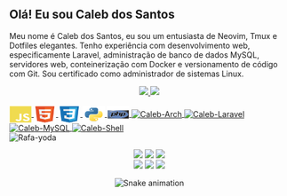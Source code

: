 

## Olá! Eu sou Caleb dos Santos 

Meu nome é Caleb dos Santos, eu sou um entusiasta de Neovim, Tmux e Dotfiles elegantes. Tenho experiência com desenvolvimento web, especificamente Laravel, administração de banco de dados MySQL, servidores web, conteinerização com Docker e versionamento de código com Git. 
Sou certificado como administrador de sistemas Linux.



 <div align="center">
  <a href="https://github.com/caleb-santos">
  <img height="180em" src="https://github-readme-stats.vercel.app/api?username=caleb-santos&show_icons=true&theme=dark&include_all_commits=true&count_private=true"/>
  <img height="180em" src="https://github-readme-stats.vercel.app/api/top-langs/?username=caleb-santos&layout=compact&langs_count=7&theme=dark"/>
</div>
<div style="display: inline_block"><br>
  <img align="center" alt="Rafa-Js" height="30" width="40" src="https://raw.githubusercontent.com/devicons/devicon/master/icons/javascript/javascript-plain.svg">
  <!-- <img align="center" alt="Rafa-Ts" height="30" width="40" src="https://raw.githubusercontent.com/devicons/devicon/master/icons/typescript/typescript-plain.svg"> -->
  <!-- <img align="center" alt="Rafa-React" height="30" width="40" src="https://raw.githubusercontent.com/devicons/devicon/master/icons/react/react-original.svg"> -->
  <img align="center" alt="Caleb-HTML" height="30" width="40" src="https://raw.githubusercontent.com/devicons/devicon/master/icons/html5/html5-original.svg">
  <img align="center" alt="Caleb-CSS" height="30" width="40" src="https://raw.githubusercontent.com/devicons/devicon/master/icons/css3/css3-original.svg">
  <img align="center" alt="Caleb-Python" height="30" width="40" src="https://raw.githubusercontent.com/devicons/devicon/master/icons/python/python-original.svg">
 <img align="center" alt="Caleb-PHP" height="30" width="40" src="https://raw.githubusercontent.com/devicons/devicon/master/icons/php/php-original.svg">
 <img align="center" alt="Caleb-Arch" height="30" width="100" src="https://img.shields.io/badge/Arch_Linux-1793D1?style=for-the-badge&logo=arch-linux&logoColor=white">
 <img align="center" alt="Caleb-Laravel" height="30" width="100" src="https://img.shields.io/badge/Laravel-FF2D20?style=for-the-badge&logo=laravel&logoColor=white">
 <br>
 <img align="center" alt="Caleb-MySQL" height="30" width="100" src="https://img.shields.io/badge/MySQL-00000F?style=for-the-badge&logo=mysql&logoColor=white">
 <img align="center" alt="Caleb-Shell" height="30" width="100" src="https://img.shields.io/badge/Shell_Script-121011?style=for-the-badge&logo=gnu-bash&logoColor=white">
 
  <!-- <img align="center" alt="Rafa-Csharp" height="30" width="40" src="https://raw.githubusercontent.com/devicons/devicon/master/icons/csharp/csharp-original.svg"> -->
  <div> <img align="left" alt="Rafa-yoda" src="http://4.bp.blogspot.com/-wMXZQbRaGIc/U3thFcnGcuI/AAAAAAAAHIY/RstQ62lw8dg/s1600/Super+Nintendo+2.gif"></div>
</div>
  
  ##
 
<div align="center"> 
 <a href="https://stackoverflow.com/users/6350298/caleb-santos" target="_blank"><img src="https://aleen42.github.io/badges/src/stackoverflow.svg?style=for-the-badge&logo=gmail&logoColor=white1708" target="_blank"></a> 
 <a href="https://www.youtube.com/channel/UCL-ynVtmaTFK4XhEaXOzU4Q" target="_blank"><img src="https://img.shields.io/badge/YouTube-FF0000?style=for-the-badge&logo=youtube&logoColor=white" target="_blank"></a>
  <a href="https://instagram.com/calebsanttos" target="_blank"><img src="https://img.shields.io/badge/-Instagram-%23E4405F?style=for-the-badge&logo=instagram&logoColor=white" target="_blank"></a>
 <br>
 	<a href="https://www.twitch.tv/calango_dev" target="_blank"><img src="https://img.shields.io/badge/Twitch-9146FF?style=for-the-badge&logo=twitch&logoColor=white" target="_blank"></a>
 <!-- <a href="https://discord.gg/G9GPg5SA75" target="_blank"><img src="https://img.shields.io/badge/Discord-7289DA?style=for-the-badge&logo=discord&logoColor=white" target="_blank"></a> -->
  <a href = "mailto:calebsantos-ti@gmail.com"><img src="https://img.shields.io/badge/-Gmail-%23333?style=for-the-badge&logo=gmail&logoColor=white" target="_blank"></a>
  <a href="https://www.linkedin.com/in/caleb-santos-dev/" target="_blank"><img src="https://img.shields.io/badge/-LinkedIn-%230077B5?style=for-the-badge&logo=linkedin&logoColor=white" target="_blank"></a> 
 
 
  ![Snake animation](https://github.com/caleb-santos/caleb-santos/blob/output/github-contribution-grid-snake.svg)
 
</div>
